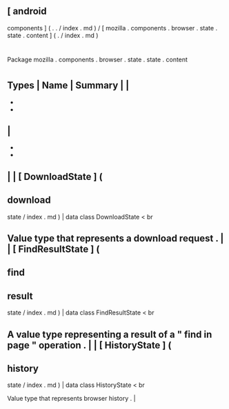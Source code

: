 [
android
-
components
]
(
.
.
/
index
.
md
)
/
[
mozilla
.
components
.
browser
.
state
.
state
.
content
]
(
.
/
index
.
md
)
#
#
Package
mozilla
.
components
.
browser
.
state
.
state
.
content
#
#
#
Types
|
Name
|
Summary
|
|
-
-
-
|
-
-
-
|
|
[
DownloadState
]
(
-
download
-
state
/
index
.
md
)
|
data
class
DownloadState
<
br
>
Value
type
that
represents
a
download
request
.
|
|
[
FindResultState
]
(
-
find
-
result
-
state
/
index
.
md
)
|
data
class
FindResultState
<
br
>
A
value
type
representing
a
result
of
a
"
find
in
page
"
operation
.
|
|
[
HistoryState
]
(
-
history
-
state
/
index
.
md
)
|
data
class
HistoryState
<
br
>
Value
type
that
represents
browser
history
.
|
